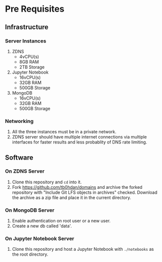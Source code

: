# Pre Requisites

## Infrastructure

### Server Instances

1. ZDNS 
	- 4vCPU(s)
	- 8GB RAM
	- 2TB Storage 
2. Jupyter Notebook 
	- 16vCPU(s)
	- 32GB RAM
	- 500GB Storage
3. MongoDB
	- 16vCPU(s)
	- 32GB RAM
	- 500GB Storage

### Networking

1. All the three instances must be in a private network.
2. ZDNS server should have multiple internet connections via multiple interfaces for faster results and less probablity of DNS rate limiting.

## Software

### On ZDNS Server

1. Clone this repository and `cd` into it. 
2. Fork https://github.com/tb0hdan/domains and archive the forked repository with "Include Git LFS objects in archives" checked. Download the archive as a zip file and place it in the current directory. 

### On MongoDB Server

1. Enable authentication on root user or a new user. 
2. Create a new db called 'data'.

### On Jupyter Notebook Server

1. Clone this repository and host a Jupyter Notebook with `./notebooks` as the root directory.
